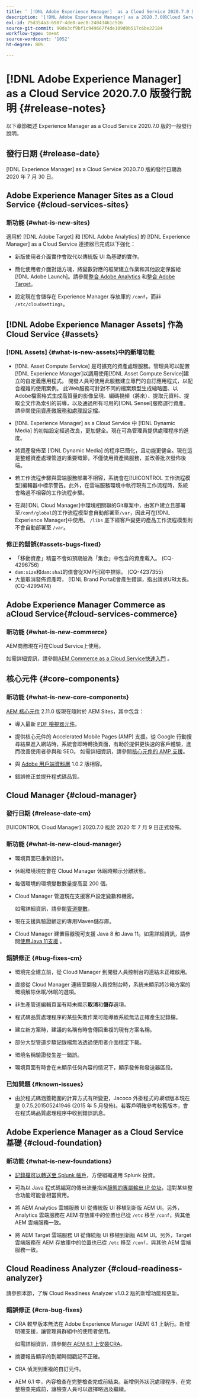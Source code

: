 ```yaml
---
title: ' [!DNL Adobe Experience Manager]  as a Cloud Service 2020.7.0 版發行說明。'
description: '[!DNL Adobe Experience Manager] as a 2020.7.0的Cloud Service發行說明。'
exl-id: 75d354a3-6987-4de0-aec8-24043461c516
source-git-commit: 90de3cf9bf1c949667f4de109d0b517c6be22184
workflow-type: tm+mt
source-wordcount: '1052'
ht-degree: 80%

---
```


# [!DNL Adobe Experience Manager] as a Cloud Service 2020.7.0 版發行說明 {#release-notes}

以下章節概述 Experience Manager as a Cloud Service 2020.7.0 版的一般發行說明。

## 發行日期 {#release-date}

[!DNL Experience Manager] as a Cloud Service 2020.7.0 版的發行日期為 2020 年 7 月 30 日。

## Adobe Experience Manager Sites as a Cloud Service {#cloud-services-sites}

### 新功能 {#what-is-new-sites}

適用於 [!DNL Adobe Target] 和 [!DNL Adobe Analytics] 的 [!DNL Experience Manager] as a Cloud Service 連接器已完成以下強化：

* 新版使用者介面實作會取代以傳統版 UI 為基礎的實作。

* 簡化使用者介面對話方塊，將變數對應的框架建立作業和其他設定保留給 [!DNL Adobe Launch]。請參閱[整合 Adobe Analytics](https://docs.adobe.com/content/help/zh-Hant/experience-manager-cloud-service/sites/integrations/integrating-adobe-analytics.html) 和[整合 Adobe Target](https://docs.adobe.com/content/help/zh-Hant/experience-manager-cloud-service/sites/integrations/integrating-adobe-target.html)。

* 設定現在會儲存在 Experience Manager 存放庫的 `/conf`，而非 `/etc/cloudsettings`。

## [!DNL Adobe Experience Manager Assets] 作為Cloud Service {#assets}

### [!DNL Assets] {#what-is-new-assets}中的新增功能

* [!DNL Asset Compute Service] 是可擴充的資產處理服務。管理員可以配置[!DNL Experience Manager]以調用使用[!DNL Asset Compute Service]建立的自定義應用程式。 開發人員可使用此服務建立專門的自訂應用程式，以配合複雜的使用案例。 此Web服務可針對不同的檔案類型生成縮略圖、以Adobe檔案格式生成高質量的影像呈現、編碼視頻（將來）、提取元資料、提取全文作為索引的前導，以及通過所有可用的[!DNL Sensei]服務運行資產。 請參閱[使用資產微服務和處理設定檔](/help/assets/asset-microservices-configure-and-use.md)。

* [!DNL Experience Manager] as a Cloud Service 中 [!DNL Dynamic Media] 的初始設定經過改良，更加健全。現在可為管理員提供處理程序的進度。

* 將資產發佈至 [!DNL Dynamic Media] 的程序已簡化，且功能更健全。現在這是整體資產處理管道的重要環節，不僅使用資產微服務，並改善批次發佈後端。

* 若工作流程步驟與雲端服務部署不相容，系統會在[!UICONTROL 工作流程模型]編輯器中標示警告。此外，在雲端服務環境中執行現有工作流程時，系統會略過不相容的工作流程步驟。

* 在與[!DNL Cloud Manager]中環境相關聯的Git專案中，由客戶建立且部署至`/conf/global`的工作流程模型會自動部署至`/var`，因此可在[!DNL Experience Manager]中使用。 `/libs` 底下經客戶變更的產品工作流程模型則不會自動部署至 `/var`。

### 修正的錯誤{#assets-bugs-fixed}

* 「移動資產」精靈不會如預期般為「集合」中包含的資產載入。 (CQ-4296756)
* `dam:size`和`dam:sha1`的值會從XMP回寫中排除。 (CQ-4237355)
* 大量取消發佈資產時， [!DNL Brand Portal]會產生錯誤，指出請求URI太長。 (CQ-4299474)

## Adobe Experience Manager Commerce as aCloud Service{#cloud-services-commerce}

### 新功能 {#what-is-new-commerce}

AEM商務現在可在Cloud Service上使用。

如需詳細資訊，請參閱[AEM Commerce as a Cloud Service快速入門](https://docs.adobe.com/content/help/en/experience-manager-cloud-service/commerce/getting-started.html) 。

## 核心元件 {#core-components}

### 新功能 {#what-is-new-core-components}

[AEM 核心元件](https://docs.adobe.com/content/help/zh-Hant/experience-manager-core-components/using/introduction.html) 2.11.0 版現在隨附於 AEM Sites，其中包含：

* 導入最新 [PDF 檢視器元件](https://aemcomponents.dev/content/core-components-examples/library/page-authoring/pdf-viewer.html)。

* 提供核心元件的 Accelerated Mobile Pages (AMP) 支援。從 Google 行動搜尋結果進入網站時，系統會即時轉換頁面，有助於提供更快速的客戶體驗，進而改善使用者參與和 SEO。
如需詳細資訊，請參閱[核心元件的 AMP 支援](https://docs.adobe.com/content/help/zh-Hant/experience-manager-core-components/using/developing/amp.html)。

* 與 [Adobe 用戶端資料層](https://docs.adobe.com/content/help/zh-Hant/experience-manager-core-components/using/developing/data-layer/overview.html) 1.0.2 版相容。

* 錯誤修正並提升程式碼品質。

## Cloud Manager {#cloud-manager}

### 發行日期 {#release-date-cm}

[!UICONTROL Cloud Manager] 2020.7.0 版於 2020 年 7 月 9 日正式發佈。

### 新功能 {#what-is-new-cloud-manager}

* 環境頁面已重新設計。

* 休眠環境現在會在 Cloud Manager 休眠時顯示分離狀態。

* 每個環境的環境變數數量提高至 200 個。

* Cloud Manager 管道現在支援客戶設定變數和機密。

   如需詳細資訊，請參閱[管道變數](/help/onboarding/getting-access-to-aem-in-cloud/build-environment-details.md#pipeline-variables)。

* 現在支援與驗證綁定的專用Maven儲存庫。

* Cloud Manager 建置容器現可支援 Java 8 和 Java 11。如需詳細資訊，請參閱[使用Java 11支援](/help/onboarding/getting-access-to-aem-in-cloud/build-environment-details.md#using-java-support) 。

### 錯誤修正 {#bug-fixes-cm}

* 環境完全建立前，從 Cloud Manager 到開發人員控制台的連結未正確啟用。

* 直接從 Cloud Manager 連結至開發人員控制台時，系統未顯示將沙箱方案的環境解除休眠/休眠的選項。

* 非生產管道編輯頁面有時未顯示&#x200B;**取消**&#x200B;和&#x200B;**儲存**&#x200B;選項。

* 程式碼品質處理程序的某些失敗作業可能導致系統無法正確產生記錄檔。

* 建立新方案時，建議的名稱有時會傳回重複的現有方案名稱。

* 部分大型管道步驟記錄檔無法透過使用者介面穩定下載。

* 環境名稱驗證發生差一錯誤。

* 環境頁面有時會在未顯示任何內容的情況下，顯示發佈和發送器區段。

### 已知問題 {#known-issues}

* 由於程式碼涵蓋範圍的計算方式有所變更，Jacoco 外掛程式的&#x200B;*最低*&#x200B;版本現在是 0.7.5.201505241946 (2015 年 5 月發佈)。若客戶明確參考較舊版本，會在程式碼品質處理程序中收到錯誤訊息。

## Adobe Experience Manager as a Cloud Service 基礎 {#cloud-foundation}

### 新功能 {#what-is-new-foundations}

* [記錄檔可以轉送至 Splunk 帳戶](/help/implementing/developing/introduction/logging.md#splunk-logs)，方便組織運用 Splunk 投資。

* 可為以 Java 程式碼編寫的傳出流量指派[靜態的專屬輸出 IP 位址](/help/implementing/developing/introduction/development-guidelines.md#dedicated-egress-ip-address)，這對某些整合功能可能會相當實用。

* 將 AEM Analytics 雲端服務 UI 從傳統版 UI 移植到新版 AEM UI。另外，Analytics 雲端服務在 AEM 存放庫中的位置也已從 `/etc` 移至 `/conf`，與其他 AEM 雲端服務一致。

* 將 AEM Target 雲端服務 UI 從傳統版 UI 移植到新版 AEM UI。另外，Target 雲端服務在 AEM 存放庫中的位置也已從 `/etc` 移至 `/conf`，與其他 AEM 雲端服務一致。

## Cloud Readiness Analyzer {#cloud-readiness-analyzer}

請參照本節，了解 Cloud Readiness Analyzer v1.0.2 版的新增功能和更新。

### 錯誤修正 {#cra-bug-fixes}

* CRA 較早版本無法在 Adobe Experience Manager (AEM) 6.1 上執行。新增明確支援，讓管理員群組中的使用者使用。

   如需詳細資訊，請參閱[在 AEM 6.1 上安裝CRA](https://docs.adobe.com/content/help/zh-Hant/experience-manager-cloud-service/moving/cloud-migration/cloud-readiness-analyzer/using-cloud-readiness-analyzer.html#installing-on-aem61)。

* 摘要報告顯示的到期時間戳記不正確。

* CRA 偵測到重複的自訂元件。

* AEM 6.1 中，內容檢查在完整檢查完成前結束。新增例外狀況處理程序，在完整檢查完成前，讓檢查人員可以選擇略過及繼續。
